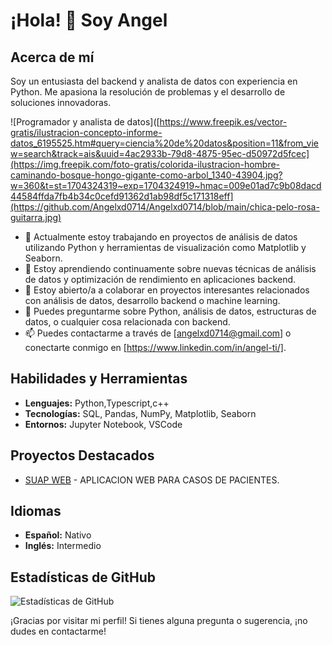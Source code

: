 # ¡Hola! 👋 Soy Angel

## Acerca de mí

Soy un entusiasta del backend y analista de datos con experiencia en Python. Me apasiona la resolución de problemas y el desarrollo de soluciones innovadoras.

![Programador y analista de datos]([https://www.freepik.es/vector-gratis/ilustracion-concepto-informe-datos_6195525.htm#query=ciencia%20de%20datos&position=11&from_view=search&track=ais&uuid=4ac2933b-79d8-4875-95ec-d50972d5fcec](https://img.freepik.com/foto-gratis/colorida-ilustracion-hombre-caminando-bosque-hongo-gigante-como-arbol_1340-43904.jpg?w=360&t=st=1704324319~exp=1704324919~hmac=009e01ad7c9b08dacd44584ffda7fb4b34c0cefd91362d1ab98df5c171318eff](https://github.com/Angelxd0714/Angelxd0714/blob/main/chica-pelo-rosa-guitarra.jpg)

- 🔭 Actualmente estoy trabajando en proyectos de análisis de datos utilizando Python y herramientas de visualización como Matplotlib y Seaborn.
- 🌱 Estoy aprendiendo continuamente sobre nuevas técnicas de análisis de datos y optimización de rendimiento en aplicaciones backend.
- 👯 Estoy abierto/a a colaborar en proyectos interesantes relacionados con análisis de datos, desarrollo backend o machine learning.
- 💬 Puedes preguntarme sobre Python, análisis de datos, estructuras de datos, o cualquier cosa relacionada con backend.
- 📫 Puedes contactarme a través de [angelxd0714@gmail.com] o conectarte conmigo en [https://www.linkedin.com/in/angel-ti/].

## Habilidades y Herramientas

- **Lenguajes:** Python,Typescript,c++
- **Tecnologías:** SQL, Pandas, NumPy, Matplotlib, Seaborn
- **Entornos:** Jupyter Notebook, VSCode

## Proyectos Destacados

- [SUAP WEB](https://github.com/Angelxd0714/SUAP-APP-WEB) - APLICACION WEB PARA CASOS DE PACIENTES.

## Idiomas

- **Español:** Nativo
- **Inglés:** Intermedio

## Estadísticas de GitHub

![Estadísticas de GitHub](https://github-readme-stats.vercel.app/api?username=TuUsuario&show_icons=true&theme=radical)

¡Gracias por visitar mi perfil! Si tienes alguna pregunta o sugerencia, ¡no dudes en contactarme!
